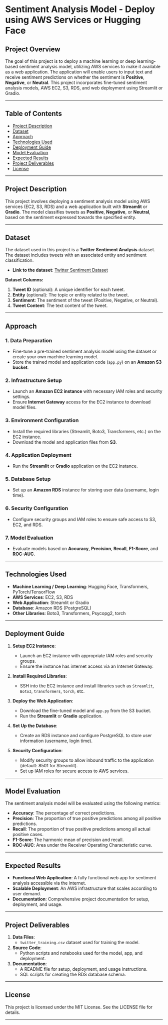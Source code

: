 # **Sentiment Analysis Model - Deploy using AWS Services or Hugging Face**

## **Project Overview**
The goal of this project is to deploy a machine learning or deep learning-based sentiment analysis model, utilizing AWS services to make it available as a web application. The application will enable users to input text and receive sentiment predictions on whether the sentiment is **Positive**, **Negative**, or **Neutral**. This project incorporates fine-tuned sentiment analysis models, AWS EC2, S3, RDS, and web deployment using Streamlit or Gradio.

---

## **Table of Contents**
- [Project Description](#project-description)
- [Dataset](#dataset)
- [Approach](#approach)
- [Technologies Used](#technologies-used)
- [Deployment Guide](#deployment-guide)
- [Model Evaluation](#model-evaluation)
- [Expected Results](#expected-results)
- [Project Deliverables](#project-deliverables)
- [License](#license)

---

## **Project Description**

This project involves deploying a sentiment analysis model using AWS services (EC2, S3, RDS) and a web application built with **Streamlit** or **Gradio**. The model classifies tweets as **Positive**, **Negative**, or **Neutral**, based on the sentiment expressed towards the specified entity.

---

## **Dataset**

The dataset used in this project is a **Twitter Sentiment Analysis** dataset. The dataset includes tweets with an associated entity and sentiment classification.

- **Link to the dataset**: [Twitter Sentiment Dataset](https://raw.githubusercontent.com/GuviMentor88/Training-Datasets/refs/heads/main/twitter_training.csv)
  
**Dataset Columns:**
1. **Tweet ID** (optional): A unique identifier for each tweet.
2. **Entity** (optional): The topic or entity related to the tweet.
3. **Sentiment**: The sentiment of the tweet (Positive, Negative, or Neutral).
4. **Tweet Content**: The text content of the tweet.

---

## **Approach**

### 1. **Data Preparation**
- Fine-tune a pre-trained sentiment analysis model using the dataset or create your own machine learning model.
- Store the trained model and application code (`app.py`) on an **Amazon S3 bucket**.

### 2. **Infrastructure Setup**
- Launch an **Amazon EC2 instance** with necessary IAM roles and security settings.
- Ensure **Internet Gateway** access for the EC2 instance to download model files.

### 3. **Environment Configuration**
- Install the required libraries (Streamlit, Boto3, Transformers, etc.) on the EC2 instance.
- Download the model and application files from **S3**.

### 4. **Application Deployment**
- Run the **Streamlit** or **Gradio** application on the EC2 instance.

### 5. **Database Setup**
- Set up an **Amazon RDS** instance for storing user data (username, login time).

### 6. **Security Configuration**
- Configure security groups and IAM roles to ensure safe access to S3, EC2, and RDS.

### 7. **Model Evaluation**
- Evaluate models based on **Accuracy**, **Precision**, **Recall**, **F1-Score**, and **ROC-AUC**.

---

## **Technologies Used**
- **Machine Learning / Deep Learning**: Hugging Face, Transformers, PyTorch/TensorFlow
- **AWS Services**: EC2, S3, RDS
- **Web Application**: Streamlit or Gradio
- **Database**: Amazon RDS (PostgreSQL)
- **Other Libraries**: Boto3, Transformers, Psycopg2, torch

---

## **Deployment Guide**

1. **Setup EC2 Instance**:
   - Launch an EC2 instance with appropriate IAM roles and security groups.
   - Ensure the instance has internet access via an Internet Gateway.

2. **Install Required Libraries**:
   - SSH into the EC2 instance and install libraries such as `Streamlit`, `Boto3`, `transformers`, `torch`, etc.

3. **Deploy the Web Application**:
   - Download the fine-tuned model and `app.py` from the S3 bucket.
   - Run the **Streamlit** or **Gradio** application.

4. **Set Up the Database**:
   - Create an RDS instance and configure PostgreSQL to store user information (username, login time).

5. **Security Configuration**:
   - Modify security groups to allow inbound traffic to the application (default: 8501 for Streamlit).
   - Set up IAM roles for secure access to AWS services.

---

## **Model Evaluation**

The sentiment analysis model will be evaluated using the following metrics:
- **Accuracy**: The percentage of correct predictions.
- **Precision**: The proportion of true positive predictions among all positive predictions.
- **Recall**: The proportion of true positive predictions among all actual positive cases.
- **F1-Score**: The harmonic mean of precision and recall.
- **ROC-AUC**: Area under the Receiver Operating Characteristic curve.

---

## **Expected Results**

- **Functional Web Application**: A fully functional web app for sentiment analysis accessible via the internet.
- **Scalable Deployment**: An AWS infrastructure that scales according to user demand.
- **Documentation**: Comprehensive project documentation for setup, deployment, and usage.

---

## **Project Deliverables**
1. **Data Files**: 
   - `twitter_training.csv` dataset used for training the model.
2. **Source Code**: 
   - Python scripts and notebooks used for the model, app, and deployment.
3. **Documentation**: 
   - A README file for setup, deployment, and usage instructions.
   - SQL scripts for creating the RDS database schema.

---

## **License**
This project is licensed under the MIT License. See the LICENSE file for details.

---
